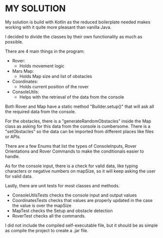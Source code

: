 # MY SOLUTION

My solution is build with Kotlin as the reduced boilerplate needed makes
working with it quite more pleasant than vanilla Java.

I decided to divide the classes by their own functionality as much as possible.

There are 4 main things in the program:
 - Rover:
    - Holds movement logic
 - Mars Map:
    - Holds Map size and list of obstacles
 - Coordinates:
    - Holds current position of the rover
 - ConsoleUtils:
    - Helps with the retrieval of the data from the console
    
Both Rover and Map have a static method "Builder.setup()" that will
ask all the required data from the console.

For the obstacles, there is a "generateRandomObstacles" inside the Map class
as asking for this data from the console is cumbersome. There is a "setObstacles"
so the data can be imported from different places like files or APIs.

There are a few Enums that list the types of ConsoleInputs, Rover
Orientations and Rover Commands to make the conditionals easier to handle.

As for the console input, there is a check for valid data, like typing characters
or negative numbers on mapSize, so it will keep asking the user for valid data.

Lastly, there are unit tests for most classes and methods.
 - ConsoleUtilsTests checks the console input and output values
 - CoordinatesTests checks that values are properly updated in the case the value
 is over the mapSize
 - MapTest checks the Setup and obstacle detection
 - RoverTest checks all the commands. 
 
I did not include the compiled self-executable file, but it should be
as simple as compile the project to create a .jar file.